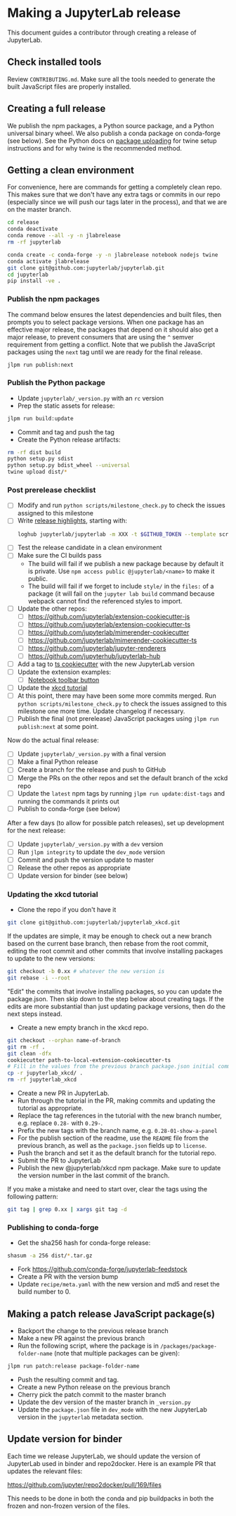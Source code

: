 # Making a JupyterLab release

This document guides a contributor through creating a release of JupyterLab.

## Check installed tools

Review `CONTRIBUTING.md`. Make sure all the tools needed to generate the
built JavaScript files are properly installed.

## Creating a full release

We publish the npm packages, a Python source package, and a Python universal binary wheel. We also publish a conda package on conda-forge (see below).
See the Python docs on [package uploading](https://packaging.python.org/guides/tool-recommendations/)
for twine setup instructions and for why twine is the recommended method.

## Getting a clean environment

For convenience, here are commands for getting a completely clean repo. This makes sure that we don't have any extra tags or commits in our repo (especially since we will push our tags later in the process), and that we are on the master branch.

```bash
cd release
conda deactivate
conda remove --all -y -n jlabrelease
rm -rf jupyterlab

conda create -c conda-forge -y -n jlabrelease notebook nodejs twine
conda activate jlabrelease
git clone git@github.com:jupyterlab/jupyterlab.git
cd jupyterlab
pip install -ve .
```

### Publish the npm packages

The command below ensures the latest dependencies and built files,
then prompts you to select package versions. When one package has an
effective major release, the packages that depend on it should also get a
major release, to prevent consumers that are using the `^` semver
requirement from getting a conflict. Note that we publish the
JavaScript packages using the `next` tag until we are ready for the
final release.

```bash
jlpm run publish:next
```

### Publish the Python package

- Update `jupyterlab/_version.py` with an `rc` version
- Prep the static assets for release:

```bash
jlpm run build:update
```

- Commit and tag and push the tag
- Create the Python release artifacts:

```bash
rm -rf dist build
python setup.py sdist
python setup.py bdist_wheel --universal
twine upload dist/*
```

### Post prerelease checklist

- [ ] Modify and run `python scripts/milestone_check.py` to check the issues assigned to this milestone
- [ ] Write [release highlights](https://github.com/jupyterlab/jupyterlab/blob/master/docs/source/getting_started/changelog.rst), starting with:
  ```bash
  loghub jupyterlab/jupyterlab -m XXX -t $GITHUB_TOKEN --template scripts/release_template.txt
  ```
- [ ] Test the release candidate in a clean environment
- [ ] Make sure the CI builds pass
  - The build will fail if we publish a new package because by default it is
    private. Use `npm access public @jupyterlab/<name>` to make it public.
  - The build will fail if we forget to include `style/` in the `files:`
    of a package (it will fail on the `jupyter lab build` command because
    webpack cannot find the referenced styles to import.
- [ ] Update the other repos:
  - [ ] https://github.com/jupyterlab/extension-cookiecutter-js
  - [ ] https://github.com/jupyterlab/extension-cookiecutter-ts
  - [ ] https://github.com/jupyterlab/mimerender-cookiecutter
  - [ ] https://github.com/jupyterlab/mimerender-cookiecutter-ts
  - [ ] https://github.com/jupyterlab/jupyter-renderers
  - [ ] https://github.com/jupyterhub/jupyterlab-hub
- [ ] Add a tag to [ts cookiecutter](https://github.com/jupyterlab/extension-cookiecutter-ts) with the new JupyterLab version
- [ ] Update the extension examples:
  - [ ] [Notebook toolbar button](https://github.com/jupyterlab/jupyterlab/blob/master/docs/source/developer/notebook.rst#adding-a-button-to-the-toolbar)
- [ ] Update the [xkcd tutorial](https://github.com/jupyterlab/jupyterlab/blob/master/docs/source/developer/xkcd_extension_tutorial.rst)
- [ ] At this point, there may have been some more commits merged. Run `python scripts/milestone_check.py` to check the issues assigned to this milestone one more time. Update changelog if necessary.
- [ ] Publish the final (not prerelease) JavaScript packages using `jlpm run publish:next` at some point.

Now do the actual final release:

- [ ] Update `jupyterlab/_version.py` with a final version
- [ ] Make a final Python release
- [ ] Create a branch for the release and push to GitHub
- [ ] Merge the PRs on the other repos and set the default branch of the
      xckd repo
- [ ] Update the `latest` npm tags by running `jlpm run update:dist-tags` and running the commands it prints out
- [ ] Publish to conda-forge (see below)

After a few days (to allow for possible patch releases), set up development for
the next release:

- [ ] Update `jupyterlab/_version.py` with a `dev` version
- [ ] Run `jlpm integrity` to update the `dev_mode` version
- [ ] Commit and push the version update to master
- [ ] Release the other repos as appropriate
- [ ] Update version for binder (see below)

### Updating the xkcd tutorial

- Clone the repo if you don't have it

```bash
git clone git@github.com:jupyterlab/jupyterlab_xkcd.git
```

If the updates are simple, it may be enough to check out a new branch based on
the current base branch, then rebase from the root commit, editing the root
commit and other commits that involve installing packages to update to the new
versions:

```bash
git checkout -b 0.xx # whatever the new version is
git rebase -i --root
```

"Edit" the commits that involve installing packages, so you can update the
package.json. Then skip down to the step below about creating tags. If the edits
are more substantial than just updating package versions, then do the next steps
instead.

- Create a new empty branch in the xkcd repo.

```bash
git checkout --orphan name-of-branch
git rm -rf .
git clean -dfx
cookiecutter path-to-local-extension-cookiecutter-ts
# Fill in the values from the previous branch package.json initial commit
cp -r jupyterlab_xkcd/ .
rm -rf jupyterlab_xkcd
```

- Create a new PR in JupyterLab.
- Run through the tutorial in the PR, making commits and updating
  the tutorial as appropriate.
- Replace the tag references in the tutorial with the new branch number,
  e.g. replace `0.28-` with `0.29-`.
- Prefix the new tags with the branch name, e.g. `0.28-01-show-a-panel`
- For the publish section of the readme, use the `README`
  file from the previous branch, as well as the `package.json` fields up to
  `license`.
- Push the branch and set it as the default branch for the tutorial repo.
- Submit the PR to JupyterLab
- Publish the new @jupyterlab/xkcd npm package. Make sure to update the version
  number in the last commit of the branch.

If you make a mistake and need to start over, clear the tags using the
following pattern:

```bash
git tag | grep 0.xx | xargs git tag -d
```

### Publishing to conda-forge

- Get the sha256 hash for conda-forge release:

```bash
shasum -a 256 dist/*.tar.gz
```

- Fork https://github.com/conda-forge/jupyterlab-feedstock
- Create a PR with the version bump
- Update `recipe/meta.yaml` with the new version and md5 and reset the build number to 0.

## Making a patch release JavaScript package(s)

- Backport the change to the previous release branch
- Make a new PR against the previous branch
- Run the following script, where the package is in `/packages/package-folder-name` (note that multiple packages can be given):

```bash
jlpm run patch:release package-folder-name
```

- Push the resulting commit and tag.
- Create a new Python release on the previous branch
- Cherry pick the patch commit to the master branch
- Update the dev version of the master branch in `_version.py`
- Update the `package.json` file in `dev_mode` with the new JupyterLab version in the `jupyterlab` metadata section.

## Update version for binder

Each time we release JupyterLab, we should update the version of JupyterLab
used in binder and repo2docker. Here is an example PR that updates the
relevant files:

https://github.com/jupyter/repo2docker/pull/169/files

This needs to be done in both the conda and pip buildpacks in both the
frozen and non-frozen version of the files.
